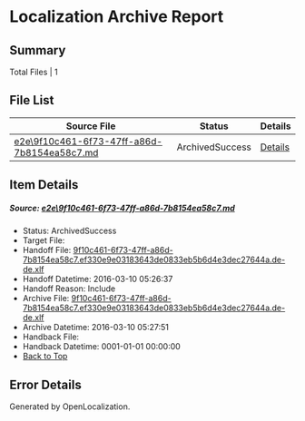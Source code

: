 # <a name='report-top'></a> Localization Archive Report

## Summary
 Total Files | 1

## File List
 Source File | Status | Details 
 ----------- | ------ | ------- 
 [e2e\9f10c461-6f73-47ff-a86d-7b8154ea58c7.md](https://github.com/OpenLocalizationTest/oltest/blob/bd1ef7dddb6e67275e6cb809466baa6f603a103c/e2e/9f10c461-6f73-47ff-a86d-7b8154ea58c7.md) | ArchivedSuccess | [Details](#4390520755c508ba6b679d52dae38192de097e2d3)

## Item Details
##### <a name='4390520755c508ba6b679d52dae38192de097e2d3'></a> Source: [e2e\9f10c461-6f73-47ff-a86d-7b8154ea58c7.md](https://github.com/OpenLocalizationTest/oltest/blob/bd1ef7dddb6e67275e6cb809466baa6f603a103c/e2e/9f10c461-6f73-47ff-a86d-7b8154ea58c7.md)
* Status: ArchivedSuccess
* Target File: 
* Handoff File: [9f10c461-6f73-47ff-a86d-7b8154ea58c7.ef330e9e03183643de0833eb5b6d4e3dec27644a.de-de.xlf](https://github.com/OpenLocalizationTestOrg/olhandoff/blob/e3dbd119286e1f5af2486644bf72ec7bdc773e7b/ol-handoff/OpenLocalizationTestOrg/oltest.de-de/xinjiang/ht/9f10c461-6f73-47ff-a86d-7b8154ea58c7.ef330e9e03183643de0833eb5b6d4e3dec27644a.de-de.xlf)
* Handoff Datetime: 2016-03-10 05:26:37
* Handoff Reason: Include
* Archive File: [9f10c461-6f73-47ff-a86d-7b8154ea58c7.ef330e9e03183643de0833eb5b6d4e3dec27644a.de-de.xlf](https://github.com/OpenLocalizationTestOrg/olhandoff/blob/35a14a0dfc4490d1049c396db81c706b99b0c672/ol-handoff/OpenLocalizationTestOrg/oltest.de-de/xinjiang/ht/archive/9f10c461-6f73-47ff-a86d-7b8154ea58c7.ef330e9e03183643de0833eb5b6d4e3dec27644a.de-de.xlf)
* Archive Datetime: 2016-03-10 05:27:51
* Handback File: 
* Handback Datetime: 0001-01-01 00:00:00
* [Back to Top](#report-top)


## Error Details

Generated by OpenLocalization.
